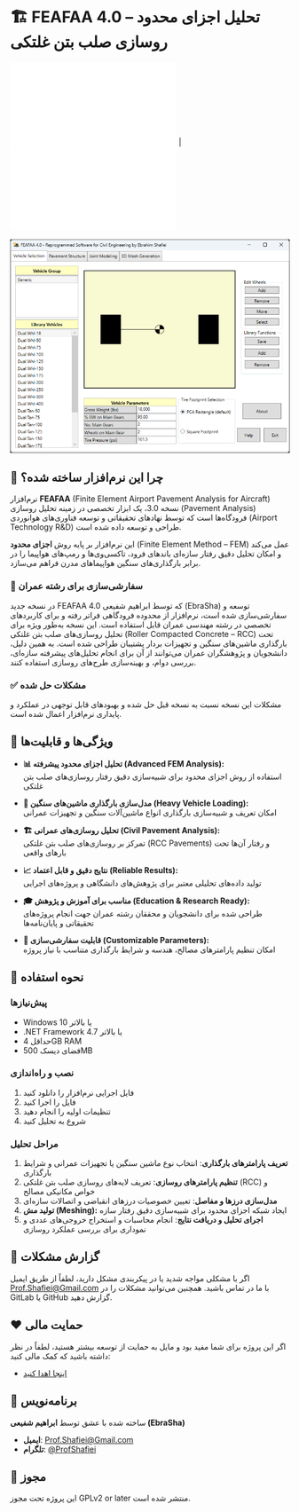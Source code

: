 # 🏗️ FEAFAA 4.0 – تحلیل اجزای محدود روسازی صلب بتن غلتکی

[![English](README.md)](README.md) | [![فارسی](README.fa.md)](README.fa.md)


<div align="center">
  <img src="demo.png" alt="Abdal 4iProto Client"  >
</div>


## 🎯 چرا این نرم‌افزار ساخته شده؟

نرم‌افزار **FEAFAA** (Finite Element Airport Pavement Analysis for Aircraft) نسخه 3.0، یک ابزار تخصصی در زمینه تحلیل روسازی (Pavement Analysis) فرودگاه‌ها است که توسط نهادهای تحقیقاتی و توسعه فناوری‌های هوانوردی (Airport Technology R&D) طراحی و توسعه داده شده است.

این نرم‌افزار بر پایه روش **اجزای محدود** (Finite Element Method – FEM) عمل می‌کند و امکان تحلیل دقیق رفتار سازه‌ای باندهای فرود، تاکسی‌وی‌ها و رمپ‌های هواپیما را در برابر بارگذاری‌های سنگین هواپیماهای مدرن فراهم می‌سازد.

### 🔧 سفارشی‌سازی برای رشته عمران

در نسخه جدید FEAFAA 4.0 که توسط ابراهیم شفیعی (EbraSha) توسعه و سفارشی‌سازی شده است، نرم‌افزار از محدوده فرودگاهی فراتر رفته و برای کاربردهای تخصصی در رشته مهندسی عمران قابل استفاده است. این نسخه به‌طور ویژه برای تحلیل روسازی‌های صلب بتن غلتکی (Roller Compacted Concrete – RCC) تحت بارگذاری ماشین‌های سنگین و تجهیزات بردار پشتیبان طراحی شده است. به همین دلیل، دانشجویان و پژوهشگران عمران می‌توانند از آن برای انجام تحلیل‌های پیشرفته سازه‌ای، بررسی دوام، و بهینه‌سازی طرح‌های روسازی استفاده کنند.

### ✅ مشکلات حل شده

مشکلات این نسخه نسبت به نسخه قبل حل شده و بهبودهای قابل توجهی در عملکرد و پایداری نرم‌افزار اعمال شده است.

## 🚀 ویژگی‌ها و قابلیت‌ها

- **📊 تحلیل اجزای محدود پیشرفته (Advanced FEM Analysis):**  
  استفاده از روش اجزای محدود برای شبیه‌سازی دقیق رفتار روسازی‌های صلب بتن غلتکی

- **🚚 مدل‌سازی بارگذاری ماشین‌های سنگین (Heavy Vehicle Loading):**  
  امکان تعریف و شبیه‌سازی بارگذاری انواع ماشین‌آلات سنگین و تجهیزات عمرانی

- **🏗️ تحلیل روسازی‌های عمرانی (Civil Pavement Analysis):**  
  تمرکز بر روسازی‌های صلب بتن غلتکی (RCC Pavements) و رفتار آن‌ها تحت بارهای واقعی

- **📈 نتایج دقیق و قابل اعتماد (Reliable Results):**  
  تولید داده‌های تحلیلی معتبر برای پژوهش‌های دانشگاهی و پروژه‌های اجرایی

- **🎓 مناسب برای آموزش و پژوهش (Education & Research Ready):**  
  طراحی شده برای دانشجویان و محققان رشته عمران جهت انجام پروژه‌های تحقیقاتی و پایان‌نامه‌ها

- **🔧 قابلیت سفارشی‌سازی (Customizable Parameters):**  
  امکان تنظیم پارامترهای مصالح، هندسه و شرایط بارگذاری متناسب با نیاز پروژه


## 📖 نحوه استفاده

### پیش‌نیازها
- Windows 10 یا بالاتر
- .NET Framework 4.7 یا بالاتر
- حداقل 4GB RAM
- فضای دیسک 500MB

### نصب و راه‌اندازی
1. فایل اجرایی نرم‌افزار را دانلود کنید
2. فایل را اجرا کنید
3. تنظیمات اولیه را انجام دهید
4. شروع به تحلیل کنید

### مراحل تحلیل

1. **تعریف پارامترهای بارگذاری**: انتخاب نوع ماشین سنگین یا تجهیزات عمرانی و شرایط بارگذاری
2. **تنظیم پارامترهای روسازی**: تعریف لایه‌های روسازی صلب بتن غلتکی (RCC) و خواص مکانیکی مصالح
3. **مدل‌سازی درزها و مفاصل**: تعیین خصوصیات درزهای انقباضی و اتصالات سازه‌ای
4. **تولید مش (Meshing):** ایجاد شبکه اجزای محدود برای شبیه‌سازی دقیق رفتار سازه
5. **اجرای تحلیل و دریافت نتایج**: انجام محاسبات و استخراج خروجی‌های عددی و نموداری برای بررسی عملکرد روسازی


## 🐛 گزارش مشکلات

اگر با مشکلی مواجه شدید یا در پیکربندی مشکل دارید، لطفاً از طریق ایمیل Prof.Shafiei@Gmail.com با ما در تماس باشید. همچنین می‌توانید مشکلات را در GitLab یا GitHub گزارش دهید.

## ❤️ حمایت مالی

اگر این پروژه برای شما مفید بود و مایل به حمایت از توسعه بیشتر هستید، لطفاً در نظر داشته باشید که کمک مالی کنید:
- [اینجا اهدا کنید](https://alphajet.ir/abdal-donation)

## 🤵 برنامه‌نویس

ساخته شده با عشق توسط **ابراهیم شفیعی (EbraSha)**
- **ایمیل**: Prof.Shafiei@Gmail.com
- **تلگرام**: [@ProfShafiei](https://t.me/ProfShafiei)

## 📜 مجوز

این پروژه تحت مجوز GPLv2 or later منتشر شده است.
